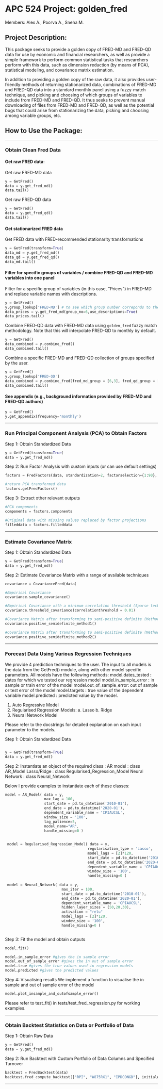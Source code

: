 # APC 524 Project: golden_fred
Members: Alex A., Poorva A., Sneha M.

## Project Description:

This package seeks to provide a golden copy of FRED-MD and FRED-QD data for use by economic and financial researchers, as well as provide a simple framework to perform common statistical tasks that researchers perform with this data, such as dimension reduction (by means of PCA), statistical modeling, and covariance matrix estimation.

In addition to providing a golden copy of the raw data, it also provides user-friendly methods of returning stationarized data, combinations of FRED-MD and FRED-QD data into a standard monthly panel using a fuzzy-match technique, and picking and choosing of which groups of variables to include from FRED-MD and FRED-QD. It thus seeks to prevent manual downloading of files from FRED-MD and FRED-QD, as well as the potential bugs that could arise from stationarizing the data, picking and choosing among variable groups, etc.

## How to Use the Package:

----------------------------------------------------------------------------------------------------------------------------------------------------------
### Obtain Clean Fred Data

#### Get raw FRED data:
Get raw FRED-MD data
```python
y = GetFred()
data = y.get_fred_md()
data.tail()
```

Get raw FRED-QD data
```python
y = GetFred()
data = y.get_fred_qd()
data.tail()
```

#### Get stationarized FRED data
Get FRED data with FRED-recommended stationarity transformations
```python
y = GetFred(transform=True)
data_md = y.get_fred_md()
data_qd = y.get_fred_qd()
data_md.tail()
```

#### Filter for specific groups of variables / combine FRED-QD and FRED-MD variables into one panel
Filter for a specific group of variables (in this case, "Prices") in FRED-MD and replace variable names with descriptions.
```python
y = GetFred()
y.group_lookup['FRED-MD'] # to see which group number correponds to the price group
data_prices = y.get_fred_md(group_no=6,use_descriptions=True)
data_prices.tail()
```

Combine FRED-QD data with FRED-MD data using ``golden_fred`` fuzzy match methodology. Note that this will interpolate FRED-QD to monthly by default.

```python
y = GetFred()
data_combined = y.combine_fred()
data_combined.tail()
```

Combine a specific FRED-MD and FRED-QD collection of groups specified by the user.
```python
y = GetFred()
y.group_lookup['FRED-QD']
data_combined = y.combine_fred(fred_md_group = [6,3], fred_qd_group = [2])
data_combined.tail()
```

#### See appendix (e.g., background information provided by FRED-MD and FRED-QD authors)
```python
y = GetFred()
y.get_appendix(frequency='monthly')
```

----------------------------------------------------------------------------------------------------------------------------------------------------------
### Run Principal Component Analysis (PCA) to Obtain Factors

Step 1: Obtain Standardized Data
```python
y = GetFred(transform=True)
data = y.get_fred_md()
```

Step 2: Run Factor Analysis with custom inputs (or can use default settings)
```python
factors = FredFactors(data, standardization=2, factorselection={1:90}, removeoutliers=True, handle_missing=1)

#return PCA transformed data
factors.getFredFactors()
```

Step 3: Extract other relevant outputs
```python
#PCA components
components = factors.components

#Original data with missing values replaced by factor projections
filleddata = factors.filleddata
```
----------------------------------------------------------------------------------------------------------------------------------------------------------
### Estimate Covariance Matrix
Step 1: Obtain Standardized Data
```python
y = GetFred(transform=True)
data = y.get_fred_md()
```

Step 2: Estimate Covariance Matrix with a range of available techniques
```python
covariance = CovarianceFred(data)

#Empirical Covariance
covariance.sample_covariance()

#Empirical Covariance with a minimum correlation threshold (Sparse technique)
covariance.threshold_covariance(correlationthreshold = 0.01)

#Covariance Matrix after transforming to semi-positive definite (Method 1)
covariance.positive_semidefinite_method1()

#Covariance Matrix after transforming to semi-positive definite (Method 2)
covariance.positive_semidefinite_method2()
```
----------------------------------------------------------------------------------------------------------------------------------------------------------
### Forecast Data Using Various Regression Techniques
We provide 4 prediction techniques to the user.
The input to all models is the data from the GetFred() module, along with other model specific parameters.
All models have the following methods:
model.dates_tested : dates for which we tested our regression model
model.in_sample_error : in sample or train error of the model
model.out_of_sample_error: out of sample or test error of the model
model.targets : true value of the dependent variable
model.predicted : predicted value by the model.
1. Auto Regressive Model
2. Regularised Regression Models:
a. Lasso
b. Ridge
3. Neural Network Model

Please refer to the docstrings for detailed explanation on each input parameter to the models.

Step 1: Obtain Standardized Data
```python

y = GetFred(transform=True)
data = y.get_fred_md()
```

Step 2: Instantiate an object of the required class :
AR model : class AR_Model
Lasso/Ridge : class Regularised_Regression_Model
Neural Network : class Neural_Network

Below I provide examples to instantiate each of these classes:
```python
model = AR_Model( data = y,
                  max_lag = 100,
                  start_date = pd.to_datetime('2010-01'),
                  end_date = pd.to_datetime('2020-01'),
                  dependent_variable_name = 'CPIAUCSL',
                  window_size = '100',
                  lag_patience=5,
                  model_name="AR",
                  handle_missing=0 )
                 
                  
 model = Regularised_Regression_Model( data = y,
                                      regularisation_type = 'Lasso',
                                      model_lags = [2]*120,
                                      start_date = pd.to_datetime('2010-01'),
                                      end_date = pd.to_datetime('2020-01'),
                                      dependent_variable_name = 'CPIAUCSL',
                                      window_size = '100',
                                      handle_missing=0 )
                                      
 model = Neural_Network( data = y,
                          max_iter = 100,
                          start_date = pd.to_datetime('2010-01'),
                          end_date = pd.to_datetime('2020-01'),
                          dependent_variable_name = 'CPIAUCSL',
                          hidden_layer_sizes = (50,20,30),
                          activation = "relu"                      
                          model_lags = [2]*120,                        
                          window_size = '100',
                          handle_missing=0 )                                                                                                   
                                      
```

Step 3: Fit the model and obtain outputs
```python
model.fit()

model.in_sample_error #gives the in sample error
model.out_of_sample_error #gives the in out of sample error
model.true #gives the true values used in regression models
model.predicted #gives the predicted values
```

Step 4: Visualising results
We implement a function to visualise the in sample and out of sample error of the model
```python
model.plot_insample_and_outofsample_error()
```
Please refer to test_fit() in tests/test_fred_regression.py for working examples.

----------------------------------------------------------------------------------------------------------------------------------------------------------
### Obtain Backtest Statistics on Data or Portfolio of Data
Step 1: Obtain Raw Data
```python
y = GetFred()
data = y.get_fred_md()
```

Step 2: Run Backtest with Custom Portfolio of Data Columns and Specified Turnover

```python
backtest = FredBacktest(data)
backtest.fred_compute_backtest(["RPI", "W875RX1", "IPDCONGD"], initialweights = [0.2, 0.5, 0.3], Tcosts = [0 ,0 ,0])
```
----------------------------------------------------------------------------------------------------------------------------------------------------------
